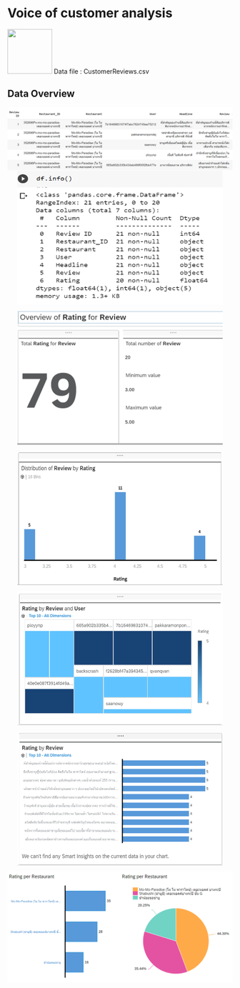 <h1>Voice of customer analysis</h1>

<p align="left">
<img src="https://cdn.iconscout.com/icon/free/png-512/microsoft-excel-2-569282.png"
     width="100" height="100" >
Data file : CustomerReviews.csv
</p>

<h2>Data Overview</h2>
<p align="center">
<img align="left" src="https://github.com/PaoLastHope/BADS7105/blob/80d88a767b704e97dc27f3a91f350d96a3d3aa71/HOMEWORK%2011/images/1.PNG">
</p>
 
<br />
<p align="center">
<img align="center" src="https://github.com/PaoLastHope/BADS7105/blob/80d88a767b704e97dc27f3a91f350d96a3d3aa71/HOMEWORK%2011/images/2.PNG"
     width="460" height="300" >
</p>

<p align="center">
<img align="center" src="https://github.com/PaoLastHope/BADS7105/blob/80d88a767b704e97dc27f3a91f350d96a3d3aa71/HOMEWORK%2011/images/3.PNG"
     width="460" height="300" >
</p>

<p align="center">
<img align="center" src="https://github.com/PaoLastHope/BADS7105/blob/80d88a767b704e97dc27f3a91f350d96a3d3aa71/HOMEWORK%2011/images/4.PNG"
     width="460" height="300" >
</p>

<p align="center">
<img align="center" src="https://github.com/PaoLastHope/BADS7105/blob/80d88a767b704e97dc27f3a91f350d96a3d3aa71/HOMEWORK%2011/images/5.PNG"
     width="460" height="300" >
</p>

<p align="center">
<img align="center" src="https://github.com/PaoLastHope/BADS7105/blob/80d88a767b704e97dc27f3a91f350d96a3d3aa71/HOMEWORK%2011/images/6.PNG"
     width="460" height="300" >
</p>

<p align="center">
<img align="center" src="https://github.com/PaoLastHope/BADS7105/blob/80d88a767b704e97dc27f3a91f350d96a3d3aa71/HOMEWORK%2011/images/7.PNG">
</p>
<br />
